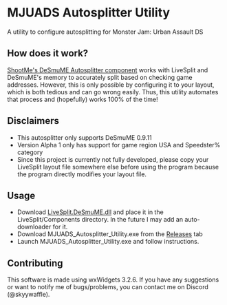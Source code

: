 # MJUADS Autosplitter Utility
A utility to configure autosplitting for Monster Jam: Urban Assault DS

## How does it work?
[ShootMe's DeSmuME Autosplitter component](https://github.com/ShootMe/LiveSplit.DeSmuME) works with LiveSplit and DeSmuME's memory to accurately split based on checking game addresses. However, this is only possible by configuring it to your layout, which is both tedious and can go wrong easily. Thus, this utility automates that process and (hopefully) works 100% of the time!

## Disclaimers
- This autosplitter only supports DeSmuME 0.9.11
- Version Alpha 1 only has support for game region USA and Speedster% category
- Since this project is currently not fully developed, please copy your LiveSplit layout file somewhere else before using the program because the program directly modifies your layout file.

## Usage
- Download [LiveSplit.DeSmuME.dll](https://raw.githubusercontent.com/ShootMe/LiveSplit.DeSmuME/master/Components/LiveSplit.DeSmuME.dll) and place it in the LiveSplit/Components directory. In the future I may add an auto-downloader for it.
- Download MJUADS_Autosplitter_Utility.exe from the [Releases](https://github.com/skyywaffle/MJUADS_Autosplitter_Utility/releases) tab
- Launch MJUADS_Autosplitter_Utility.exe and follow instructions.

## Contributing
This software is made using wxWidgets 3.2.6. If you have any suggestions or want to notify me of bugs/problems, you can contact me on Discord (@skyywaffle).
